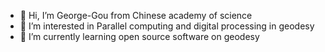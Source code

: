 - 👋 Hi, I’m George-Gou from Chinese academy of science
- 👀 I’m interested in Parallel computing and digital processing in geodesy
- 🌱 I’m currently learning open source software on geodesy


<!---
George-Gou/George-Gou is a ✨ special ✨ repository because its `README.md` (this file) appears on your GitHub profile.
You can click the Preview link to take a look at your changes.
--->
